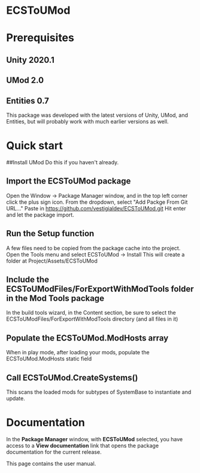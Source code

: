 # ECSToUMod

# Prerequisites
## Unity 2020.1
## UMod 2.0
## Entities 0.7
This package was developed with the latest versions of Unity, UMod, and Entities, but will probably work with much earlier versions as well.

# Quick start
##Install UMod 
Do this if you haven't already.

## Import the ECSToUMod package
Open the Window -> Package Manager window, and in the top left corner click the plus sign icon.
From the dropdown, select "Add Packge From Git URL..."
Paste in https://github.com/vestigialdev/ECSToUMod.git
Hit enter and let the package import.

## Run the Setup function
A few files need to be copied from the package cache into the project. 
Open the Tools menu and select ECSToUMod -> Install
This will create a folder at Project/Assets/ECSToUMod 

## Include the ECSToUModFiles/ForExportWithModTools folder in the Mod Tools package
In the build tools wizard, in the Content section, be sure to select the ECSToUModFiles/ForExportWithModTools directory (and all files in it)

## Populate the ECSToUMod.ModHosts array
When in play mode, after loading your mods, populate the ECSToUMod.ModHosts static field

## Call ECSToUMod.CreateSystems()
This scans the loaded mods for subtypes of SystemBase to instantiate and update.

# Documentation
In the __Package Manager__ window, with __ECSToUMod__ selected, you have access to a __View documentation__ link that opens the package documentation for the current release.

This page contains the user manual.
